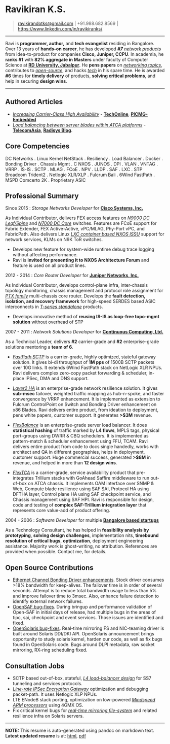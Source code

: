Ravikiran K.S.
==============
> ravikirandotks@gmail.com | +91.988.682.8569 | https://www.linkedin.com/in/ravikiranks/

----

Ravi is **programmer, author,** and **tech evangelist** residing in Bangalore. Over 13 years of **hands-on career**, he has developed
*[**#7** network products](https://rkks.github.io/network.html#professional-summary)* from idea-to-product for companies **Cisco, Juniper, CCPU**.
In academia, he **ranks #1** with **82% aggregate in Masters** under faculty of Computer Science at **[RD University, Jabalpur](http://www.rdunijbpin.org/)**.
He **pens papers** on *[networking topics](https://rkks.github.io/network.html#authored-articles)*, contributes to *[open-source](https://rkks.github.io/network.html#open-source-contributions)*, and hacks *[tech](https://github.com/rkks)* in his spare time.
He is awarded **#6** times for **timely delivery** of products, **solving critical problems**, and help in securing **design wins**.

----

Authored Articles
-----------------
- *[Increasing Carrier-Class High Availability](http://www.radisys.com/2010/allot-communications-selects-continuous-computing-to-deliver-better-traffic-management-for-network-operators/)* - **[TechOnline](http://www.techonline.com/electrical-engineers/education-training/tech-papers/4137371/Increasing-Carrier-Class-Network-High-Availability)**, **[PICMG-Embedded](http://picmg.mil-embedded.com/white-papers/white-carrier-class-high-availability/)**
- *[Load balancing between server blades within ATCA platforms](http://picmg.opensystemsmedia.com/articles/atca-load-balancing-40-gbps/)* - **[TelecomAsia](https://www.telecomasia.net/content/load-balancing-between-server-blades-within-atca-platforms)**, **[Radisys Blog](http://www.radisys.com/2012/load-balancing-in-atca-platforms/)**.

Core Competencies
-----------------

DC Networks . Linux Kernel NetStack . Resiliency . Load Balancer . Docker . Bonding Driver . Chassis Mgmt . C
NXOS . JUNOS . DPI . VLAN . VNTAG . VRRP . IS-IS . SCTP . MLAG . FCoE . NPV . LLDP . SAF . LXC . STP
Broadcom Trident2 . Netlogic XLR/XLP . Fulcrum Bali . 6Wind FastPath . MSPD Comcerto 2K . Proprietary ASIC

Professional Summary
--------------------
Since 2015
:   *Storage Networks Developer* for **[Cisco Systems, Inc.](http://www.cisco.com/)**

As Individual Contributor, delivers FEX access features on *[N9000 DC Leaf/Spine](http://www.cisco.com/c/en/us/td/docs/switches/datacenter/nexus9000/sw/7-x/FCoE/configuration/guide/b_Cisco_Nexus_9000_Series_NX-OS_FCoE_Configuration_Guide_7x/b_Cisco_Nexus_9000_Series_NX-OS_FCoE_Configuration_Guide_7x_chapter_0100.pdf)*
and *[N7000 DC Core](http://www.cisco.com/c/en/us/td/docs/switches/datacenter/nexus7000/sw/fcoe/config/cisco_nexus7000_fcoe_config_guide/fcoe_over_fex.pdf)* switches.
Features are FCoE support for Fabric Extender, FEX Active-Active, vPC/MLAG, Phy-Port vPC, and FabricPath.
Also delivers Linux *[LXC container based NXOS ISSU](https://blogs.cisco.com/datacenter/data-center-high-availability-redefined)* support for network services, KLMs on N9K ToR switches.

- Develops new feature for system-wide runtime debug trace logging without affecting performance.
- Ravi is **invited for presenting it to NXOS Architecture Forum** and feature is used on all product lines.

2012 - 2014
:   *Core Router Developer* for **[Juniper Networks, Inc.](http://www.juniper.net/)**

As Individual Contributor, develops control-plane infra, inter-chassis topology monitoring, chassis management
and protocol role assignment for *[PTX family](https://www.juniper.net/uk/en/products-services/routing/ptx-series/)*
multi-chassis core router. Develops the **fault detection, isolation, and recovery framework** for high-speed SERDES
based ASIC interconnects in *[T-series standalone](http://www.juniper.net/uk/en/products-services/routing/t4000/)* products.

- Develops innovative method of **reusing IS-IS as loop-free topo-mgmt solution** without overhead of STP

2007 - 2011
:   *Network Solutions Developer* for **[Continuous Computing, Ltd.](http://www.ccpu.com/)**

As a Technical Leader, delivers **\#2** carrier-grade and **\#2** enterprise-grade solutions mentoring a **team of 6**.

- *[FastPath SCTP](http://www.radisys.com/2010/continuous-computing-optimizes-trillium-sctp-fast-path-to-achieve-unprecedented-10x-performance-improvement/)*
is a carrier-grade, highly optimized, stateful gateway solution. It gives bi-di throughput of **1M pps** of 1500B
SCTP packets over 10G links. It extends 6Wind FastPath stack on NetLogic XLR NPUs. Ravi delivers complex zero-copy
packet forwarding & scheduler, in-place IPSec, DMA and DNS support.

- *[Layer2 HA](http://www.radisys.com/2010/allot-communications-selects-continuous-computing-to-deliver-better-traffic-management-for-network-operators/)*
is an enterprise-grade network resilience solution. It gives **sub-msec** failover, weighted traffic mapping as
hub-n-spoke, and faster convergence by VRRP enhancement. It is implemented as extension to Fulcrum ControlPoint
on Switch and Bonding Driver enhancement on x86 Blades. Ravi delivers entire product, from ideation to deployment,
pens white papers, customer support. It generates **>$3M** revenue.

- *[FlexBalance](http://picmg.opensystemsmedia.com/articles/atca-load-balancing-40-gbps/)* is an enterprise-grade
server load balancer. It does **statistical hashing** of traffic marked by **L4 flows**, MPLS tags, physical port-groups
using DWRR & CBQ schedulers. It is implemented as pattern-match & scheduler enhancement using FFU, TCAM. Ravi delivers
entire product from code to docs single handedly, works with architect and QA in different geographies, helps in
deployment, customer support. Huge commercial success, generated **>$8M** in revenue, and helped in more than **12 design wins**.

- *[FlexTCA](http://www.businesswire.com/news/home/20090901005489/en/Continuous-Computing-Launches-FlexTCA-3.0-Enhanced-DPI)*
is a carrier-grade, service availability product that pre-integrates Trillium stacks with GoAhead Saffire middleware to run
out-of-box on ATCA chassis. It implements OAM interface over SNMP & Web, Compute blade resilience using SAF SAI, Protocol
HA using DFTHA layer, Control plane HA using SAF checkpoint service, and Chassis management using SAF HPI. Ravi is responsible
for design, code and testing of **complex SAF-Trillium integration layer** that represents core value-add of product offering.

2004 - 2006
:   *Software Developer* for multiple **[Bangalore based startups](https://rkks.github.io/network.html#consultation-jobs)**

As a Technology Consultant, he has helped in **feasibility analysis by prototyping**, **solving design challenges**,
implementation nits, **timebound resolution of critical bugs**, **optimization**, deployment engineering assistance.
Majority work is ghost-writing, no attribution. References are provided when possible. Contact me, for details.

Open Source Contributions
-------------------------
- [Ethernet Channel Bonding Driver enhancements](https://www.kernel.org/doc/Documentation/networking/bonding.txt). Stock driver
consumes >18% bandwidth for keep-alives. The failover time is in order of several seconds. Attempt is to reduce total bandwidth
usage to less than 5% and improve failover time to 3msec. Also, enhance failure detection to identify external network failures.
- [OpenSAF bug-fixes](http://devel.opensaf.org/). During bringup and performance validation of Open-SAF in initial days of release,
had multiple bugs in the areas of tipc, sai, checkpoint and event services. Those issues are identified and fixed.
- [OpenSolaris bug-fixes](http://www.opensolaris.org/). Real-time mirroring FS and NIC-teaming driver is built around Solaris DDI/DKI API.
OpenSolaris announcement brings opportunity to study solaris kernel, harden our code, as well as fix bugs
found in OpenSolaris code. Bugs around DLPI metadata, raw socket mirroring, RX-ring scheduling fixed.

Consultation Jobs
-----------------
- SCTP based out-of-box, stateful, *[L4 load-balancer design](http://www.lisletech.com/)* for SS7 tunneling and services protocols.
- *[Line-rate IPSec Encryption Gateway](http://www.stoke.com)* optimization and debugging packet-path. It uses Netlogic XLP NPUs.
- LTE ENodeB stack porting, optimization on low-powered *[Mindspeed ARM processors](http://www.businesswire.com/news/home/20120611005536/en/Mindspeed-Announces-High-Performance-Multi-Core-ARM-Cortex-A-CPU-Based)* using 4GMX OS.
- Fix critical kernel bugs for *[real-time mirroring file-system](http://go.ccpu.com/upSuite)* and related resilience infra on Solaris servers.

----

**NOTE:** This resume is auto-generated using pandoc on markdown text. **Latest updated resume** is at: [html](https://rkks.github.io/network.html),
[pdf](https://rkks.github.io/network.pdf)
